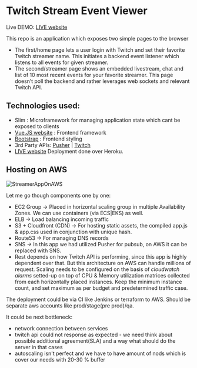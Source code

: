 # Twitch Stream Event Viewer

Live DEMO: [LIVE website](https://tranquil-lowlands-72927.herokuapp.com/home)

This repo is an application which exposes two simple pages to the browser
- The first/home page lets a user login with Twitch and set their favorite Twitch streamer name. This initiates a backend event listener which listens to all events for given streamer.
- The second/streamer page shows an embedded livestream, chat and list of 10 most recent events for your favorite streamer. This page doesn’t poll the backend and rather leverages web sockets and relevant Twitch API.

## Technologies used:

- Slim : Microframework for managing application state which cant be exposed to clients
- [Vue.JS website](https://vuejs.org/v2/guide/) : Frontend framework
- [Bootstrap](https://getbootstrap.com/docs) : Frontend styling
- 3rd Party APIs: [Pusher](https://pusher.com/) | [Twitch](https://dev.twitch.tv/docs/)
- [LIVE website](https://shielded-temple-18336.herokuapp.com/#/login) Deployment done over Heroku.

## Hosting on AWS

![StreamerAppOnAWS](https://user-images.githubusercontent.com/11471896/54080764-7eaeac80-431d-11e9-96e5-d685c7f0022b.png)

Let me go though components one by one:
- EC2 Group -> Placed in horizontal scaling group in multiple Availability Zones. We can use containers (via ECS|EKS) as well.
- ELB ->  Load balancing incoming traffic
- S3 + Cloudfront (CDN) -> For hosting static assets, the compiled app.js & app.css used in conjunction with unique hash.
- Route53 -> For managing DNS records
- SNS -> In this app we had utilized Pusher for pubsub, on AWS it can be replaced with SNS. 
- Rest depends on how Twitch API is performing, since this app is highly dependent over that. But this architecture on AWS can handle millions of request. Scaling needs to be configured on the basis of *cloudwatch alarms* setted-up on top of CPU & Memory utilization matrices collected from each horizontally placed instances. Keep the minimum instance count, and set maximum as per budget and predetermined traffic case.

The deployment could be via CI like Jenkins or terraform to AWS. Should be separate aws accounts like prod/stage(pre prod)/qa.

It could be next bottleneck:
- network connection between services
- twitch api could not response as expected - we need think about possible additional agreement(SLA) and a way what should do the server in that cases
- autoscaling isn't perfect and we have to have amount of nods which is cover our needs with 20-30 % buffer
  